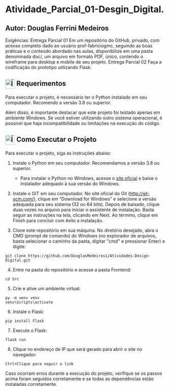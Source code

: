 # Atividade_Parcial_01-Desgin_Digital.

## Autor: Douglas Ferrini Medeiros

  Exigências: 
Entrega Parcial 01
  Em um repositório do GitHub, privado, com acesso completo dado ao usuário prof-fabriciogmc, seguindo as boas práticas e o conteúdo abordado nas aulas, disponibilize em uma pasta denominada doc/, um arquivo em formato PDF, único, contendo o wireframe para desktop e mobile de seu projeto.
Entrega Parcial 02
  Faça a codificação do prototipo utilizando Flask.

## <img src="https://img.icons8.com/ios/50/FFFFFF/laptop-settings--v2.png" alt="Ícone de Requerimentos" width="30" height="30" style="vertical-align: middle;"> Requerimentos

Para executar o projeto, é necessário ter o Python instalado em seu computador. Recomendo a versão 3.8 ou superior.

Além disso, é importante destacar que este projeto foi testado apenas em ambiente Windows. Se você estiver utilizando outro sistema operacional, é possível que haja incompatibilidade ou limitações na execução do código.

## <img src="https://img.icons8.com/ios-filled/50/FFFFFF/computer.png" alt="Ícone de Como Executar o Projeto" width="30" height="30" style="vertical-align: middle;"> Como Executar o Projeto

Para executar o projeto, siga as instruções abaixo:

1. Instale o Python em seu computador. Recomendamos a versão 3.8 ou superior.

   - Para instalar o Python no Windows, acesse o [site oficial](https://www.python.org/downloads/windows/) e baixe o instalador adequado à sua versão do Windows.


2. Instale o GIT em seu computador. No site oficial do Git (http://git-scm.com/), clique em “Download for Windows” e selecione a versão adequada para seu sistema (32 ou 64 bits). Depois de baixado, clique duas vezes no arquivo para iniciar o assistente de instalação. Basta seguir as instruções na tela, clicando em Next. Ao término, clique em Finish para concluir com êxito a instalação.


3. Clone este repositório em sua máquina. No diretório desejado, abra o CMD (prompt de comando) do Windows (no explorador de arquivos, basta selecionar o caminho da pasta, digitar "cmd" e pressionar Enter) e digite:

```
git clone https://github.com/DouglasMedeiros1/Atividades-Design-Digital.git
```


4. Entre na pasta do repositório e acesse a pasta Frontend:

```
cd Src
```

5. Crie e ative um ambiente virtual:

```
py -m venv venv
venv\Scripts\activate
```

6. Instale o Flask:

```
pip install Flask
```


7. Execute o Flask:

```
flask run
```

8. Clique no endereço de IP que será gerado para abrir o site no navegador:

```
Ctrl+Clique para seguir o link
```

Caso ocorram erros durante a execução do projeto, verifique se os passos acima foram seguidos corretamente e se todas as dependências estão instaladas corretamente.

